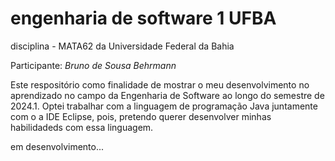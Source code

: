 # engenharia de software 1 UFBA
disciplina - MATA62 da Universidade Federal da Bahia

Participante: *Bruno de Sousa Behrmann*

Este respositório como finalidade de mostrar o meu desenvolvimento no aprendizado no campo da Engenharia de Software ao longo do semestre de 2024.1.
Optei trabalhar com a linguagem de programação Java juntamente com o a IDE Eclipse, pois, pretendo querer desenvolver minhas habilidadeds com essa linguagem.

em desenvolvimento...
